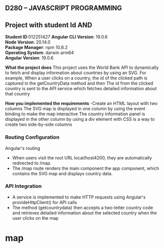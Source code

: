 
## D280 – JAVASCRIPT PROGRAMMING
<!-- Welcome to JavaScript Programming! 
For specific task instructions and requirements for this assessment, please refer to the course page. -->

<!-- 
1.   Create a README file that contains the configuration details of the project, including both of the following items student Id and angular version: -->
## Project with student Id AND 
**Student ID**:012251427 
**Angular CLI Version**: 19.0.6  
**Node Version**: 20.14.0  
**Package Manager**: npm 10.8.2  
**Operating System**: darwin arm64  
**Angular Version**: 19.0.6 

 **What the project does**
This project uses the World Bank API to dynamically to fetch and display information about countries by using an SVG. For example, When a user clicks on a country, the id of the clicked path is captured in the getCountryData method and then The id from the clicked country is sent to the API service which fetches detailed information about that country

**How you implemented the requirements**
-Create an HTML layout with two columns 
The SVG map is displayed in one column by using the event binding to make the map interactive
The country information panel is displayed in the other column by using a div element with CSS is a way to create two side-by-side columns

### Routing Configuration
Angular's routing 

- When users visit the root URL local/host4200, they are automatically redirected to /map.
- The /map route renders the main component the app component, which contains the SVG map and displays country data.


### API Integration 
- A service  is implemented to make HTTP requests using Angular's  provideHttpClient() for API calls
- The method (getcountrydata) then accepts a two-letter country code and retrieves detailed information about the selected country when the user clicks on the map



# map
